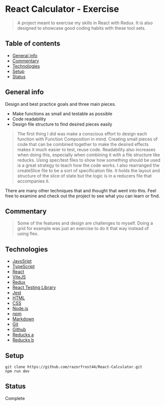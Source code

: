 # React Calculator - Exercise

> A project meant to exercise my skills in React with Redux. It is also designed to showcase good coding habits with these tool sets.

## Table of contents

- [General info](#general-info)
- [Commentary](#commentary)
- [Technologies](#technologies)
- [Setup](#setup)
- [Status](#status)

## General info

Design and best practice goals and three main pieces.

- Make functions as small and testable as possible
- Code readability
- Design file structure to find desired pieces easily

> The first thing I did was make a conscious effort to design each function with Function Composition in mind. Creating small pieces of code that can be combined together to make the desired effects makes it much easier to test, reuse code. Readability also increases when doing this, especially when combining it with a file structure like reducks. Using spec/test files to show how something should be used is a great strategy to teach how the code works. I also rearranged the createSlice file to be a sort of specification file. It holds the layout and structure of the slice of state but the logic is in a reducers file that accompanies it.

There are many other techniques that and thought that went into this. Feel free to examine and check out the project to see what you can learn or find.

## Commentary

> Some of the features and design are challenges to myself. Doing a grid for example was just an exercise to do it that way instead of using flex.

## Technologies

- [JavsSript](https://developer.mozilla.org/en-US/docs/Web/JavaScript)
- [TypeScript](https://www.typescriptlang.org/docs/)
- [React](https://react.dev/)
- [ViteJS](https://vitejs.dev/)
- [Redux](https://redux.js.org/)
- [React Testing Library](https://testing-library.com/docs/react-testing-library/intro/)
- [Jest](https://testing-library.com/docs/ecosystem-jest-dom/)
- [HTML](https://developer.mozilla.org/en-US/docs/Web/HTML)
- [CSS](https://developer.mozilla.org/en-US/docs/Web/CSS)
- [Node.js](https://nodejs.org/en)
- [npm](https://www.npmjs.com/)
- [Markdown](https://daringfireball.net/projects/markdown/syntax)
- [Git](https://git-scm.com/)
- [Github](https://github.com/)
- [Reducks a](https://github.com/erikras/ducks-modular-redux)
- [Reducks b](https://github.com/alexnm/re-ducks)

## Setup

    git clone https://github.com/razorfrost44/React-Calculator.git
    npm run dev

## Status

Complete
